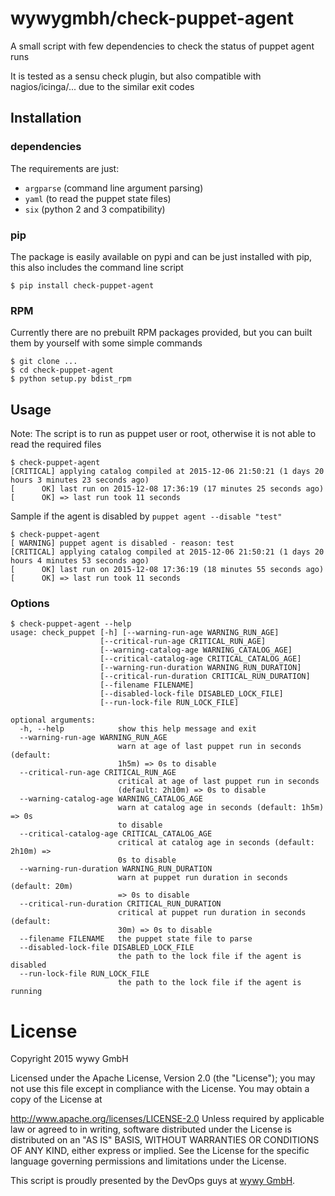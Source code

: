 # wywygmbh/check-puppet-agent

A small script with few dependencies to check the status of puppet agent runs

It is tested as a sensu check plugin, but also compatible with nagios/icinga/... due to the similar exit codes

## Installation

### dependencies

The requirements are just:

- `argparse` (command line argument parsing)
- `yaml` (to read the puppet state files)
- `six` (python 2 and 3 compatibility)

### pip

The package is easily available on pypi and can be just installed with pip, this also includes the command line script

    $ pip install check-puppet-agent

### RPM

Currently there are no prebuilt RPM packages provided, but you can built them by yourself with some simple commands

    $ git clone ...
    $ cd check-puppet-agent
    $ python setup.py bdist_rpm

## Usage

Note: The script is to run as puppet user or root, otherwise it is not able to read the required files

    $ check-puppet-agent
    [CRITICAL] applying catalog compiled at 2015-12-06 21:50:21 (1 days 20 hours 3 minutes 23 seconds ago)
    [      OK] last run on 2015-12-08 17:36:19 (17 minutes 25 seconds ago)
    [      OK] => last run took 11 seconds

Sample if the agent is disabled by `puppet agent --disable "test"`

    $ check-puppet-agent
    [ WARNING] puppet agent is disabled - reason: test
    [CRITICAL] applying catalog compiled at 2015-12-06 21:50:21 (1 days 20 hours 4 minutes 53 seconds ago)
    [      OK] last run on 2015-12-08 17:36:19 (18 minutes 55 seconds ago)
    [      OK] => last run took 11 seconds

### Options

    $ check-puppet-agent --help
    usage: check_puppet [-h] [--warning-run-age WARNING_RUN_AGE]
                        [--critical-run-age CRITICAL_RUN_AGE]
                        [--warning-catalog-age WARNING_CATALOG_AGE]
                        [--critical-catalog-age CRITICAL_CATALOG_AGE]
                        [--warning-run-duration WARNING_RUN_DURATION]
                        [--critical-run-duration CRITICAL_RUN_DURATION]
                        [--filename FILENAME]
                        [--disabled-lock-file DISABLED_LOCK_FILE]
                        [--run-lock-file RUN_LOCK_FILE]
   
    optional arguments:
      -h, --help            show this help message and exit
      --warning-run-age WARNING_RUN_AGE
                            warn at age of last puppet run in seconds (default:
                            1h5m) => 0s to disable
      --critical-run-age CRITICAL_RUN_AGE
                            critical at age of last puppet run in seconds
                            (default: 2h10m) => 0s to disable
      --warning-catalog-age WARNING_CATALOG_AGE
                            warn at catalog age in seconds (default: 1h5m) => 0s
                            to disable
      --critical-catalog-age CRITICAL_CATALOG_AGE
                            critical at catalog age in seconds (default: 2h10m) =>
                            0s to disable
      --warning-run-duration WARNING_RUN_DURATION
                            warn at puppet run duration in seconds (default: 20m)
                            => 0s to disable
      --critical-run-duration CRITICAL_RUN_DURATION
                            critical at puppet run duration in seconds (default:
                            30m) => 0s to disable
      --filename FILENAME   the puppet state file to parse
      --disabled-lock-file DISABLED_LOCK_FILE
                            the path to the lock file if the agent is disabled
      --run-lock-file RUN_LOCK_FILE
                            the path to the lock file if the agent is running

# License

Copyright 2015 wywy GmbH

Licensed under the Apache License, Version 2.0 (the "License"); you may not use this file except in compliance with the License. You may obtain a copy of the License at

http://www.apache.org/licenses/LICENSE-2.0
Unless required by applicable law or agreed to in writing, software distributed under the License is distributed on an "AS IS" BASIS, WITHOUT WARRANTIES OR CONDITIONS OF ANY KIND, either express or implied. See the License for the specific language governing permissions and limitations under the License.

This script is proudly presented by the DevOps guys at [wywy GmbH](http://wywy.com).
